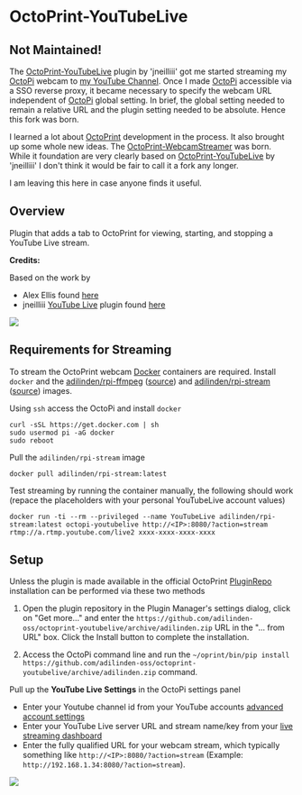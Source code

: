 # OctoPrint-YouTubeLive

## Not Maintained!

The [OctoPrint-YouTubeLive](https://plugins.octoprint.org/plugins/YouTubeLive/) plugin by 'jneilliii' got me started streaming my [OctoPi](https://octoprint.org/download/) webcam to [my YouTube Channel](https://www.youtube.com/user/oodissimo/). Once I made [OctoPi](https://octoprint.org/download/) accessible via a SSO reverse proxy, it became necessary to specify the webcam URL independent of  [OctoPi](https://octoprint.org/download/) global setting. In brief, the global setting needed to remain a relative URL and the plugin setting needed to be absolute. Hence this fork was born.

I learned a lot about [OctoPrint](https://octoprint.org/) development in the process. It also brought up some whole new ideas. The [OctoPrint-WebcamStreamer](https://github.com/adilinden-oss/octoprint-webcamstreamer) was born. While it foundation are very clearly based on [OctoPrint-YouTubeLive](https://plugins.octoprint.org/plugins/YouTubeLive/) by 'jneilliii' I don't think it would be fair to call it a fork any longer.

I am leaving this here in case anyone finds it useful.

## Overview 

Plugin that adds a tab to OctoPrint for viewing, starting, and stopping a YouTube Live stream. 

**Credits:**

Based on the work by 

- Alex Ellis found [here](https://blog.alexellis.io/live-stream-with-docker/)
- jneilliii [YouTube Live](https://plugins.octoprint.org/plugins/YouTubeLive/) plugin found [here](https://github.com/jneilliii/OctoPrint-YouTubeLive)

<img src="https://raw.githubusercontent.com/adilinden-oss/octoprint-youtubelive/adilinden/tab_screenshot.jpg">

## Requirements for Streaming

To stream the OctoPrint webcam [Docker](https://www.docker.com/) containers are required. Install `docker` and the [adilinden/rpi-ffmpeg](https://cloud.docker.com/repository/docker/adilinden/rpi-ffmpeg) ([source](https://github.com/adilinden-oss/docker-rpi-ffmpeg)) and [adilinden/rpi-stream](https://cloud.docker.com/u/adilinden/repository/docker/adilinden/rpi-stream) ([source](https://github.com/adilinden-oss/docker-rpi-stream)) images.

Using `ssh` access the OctoPi and install `docker`

    curl -sSL https://get.docker.com | sh
    sudo usermod pi -aG docker
    sudo reboot

Pull the `adilinden/rpi-stream` image

    docker pull adilinden/rpi-stream:latest

Test streaming by running the container manually, the following should work (repace the placeholders with your personal YouTubeLive account values)

    docker run -ti --rm --privileged --name YouTubeLive adilinden/rpi-stream:latest octopi-youtubelive http://<IP>:8080/?action=stream rtmp://a.rtmp.youtube.com/live2 xxxx-xxxx-xxxx-xxxx 

## Setup

Unless the plugin is made available in the official OctoPrint [PluginRepo](https://plugins.octoprint.org/) installation can be performed via these two methods

1. Open the plugin repository in the Plugin Manager's settings dialog, click on "Get more..." and enter the `https://github.com/adilinden-oss/octoprint-youtubelive/archive/adilinden.zip` URL in the "... from URL" box. Click the Install button to complete the installation.

2. Access the OctoPi command line and run the `~/oprint/bin/pip install https://github.com/adilinden-oss/octoprint-youtubelive/archive/adilinden.zip` command.

Pull up the **YouTube Live Settings** in the OctoPi settings panel

- Enter your Youtube channel id from your YouTube accounts [advanced account settings](http://www.youtube.com/account_advanced)
- Enter your YouTube Live server URL and stream name/key from your [live streaming dashboard](https://www.youtube.com/live_dashboard)
- Enter the fully qualified URL for your webcam stream, which typically something like `http://<IP>:8080/?action=stream` (Example: `http://192.168.1.34:8080/?action=stream`).

<img src="https://raw.githubusercontent.com/adilinden-oss/octoprint-youtubelive/adilinden/settings_screenshot.jpg">
